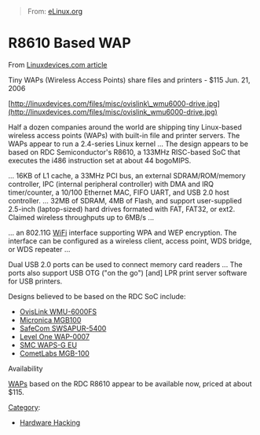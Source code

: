> From: [eLinux.org](http://eLinux.org/R8610_Based_WAP "http://eLinux.org/R8610_Based_WAP")


# R8610 Based WAP



From [Linuxdevices.com
article](http://linuxdevices.com/news/NS7538129611.html)

Tiny WAPs (Wireless Access Points) share files and printers - \$115 Jun.
21, 2006

[http://linuxdevices.com/files/misc/ovislink\_wmu6000-drive.jpg](http://linuxdevices.com/files/misc/ovislink_wmu6000-drive.jpg)

Half a dozen companies around the world are shipping tiny Linux-based
wireless access points (WAPs) with built-in file and printer servers.
The WAPs appear to run a 2.4-series Linux kernel ... The design appears
to be based on RDC Semiconductor's R8610, a 133MHz RISC-based SoC that
executes the i486 instruction set at about 44 bogoMIPS.

... 16KB of L1 cache, a 33MHz PCI bus, an external SDRAM/ROM/memory
controller, IPC (internal peripheral controller) with DMA and IRQ
timer/counter, a 10/100 Ethernet MAC, FIFO UART, and USB 2.0 host
controller. ... 32MB of SDRAM, 4MB of Flash, and support user-supplied
2.5-inch (laptop-sized) hard drives formated with FAT, FAT32, or ext2.
Claimed wireless throughputs up to 6MB/s ...

... an 802.11G [WiFi](http://eLinux.org/WiFi "WiFi") interface supporting WPA and WEP
encryption. The interface can be configured as a wireless client, access
point, WDS bridge, or WDS repeater ...

Dual USB 2.0 ports can be used to connect memory card readers ... The
ports also support USB OTG ("on the go") [and] LPR print server software
for USB printers.

Designs believed to be based on the RDC SoC include:

-   [OvisLink WMU-6000FS](http://www.ovislink.com.tw/WMU6000FS.htm)
-   [Micronica MGB100](http://micronica.com.au/catalog/mgb100/index.htm)
-   [SafeCom
    SWSAPUR-5400](http://safecom.cn/code/sub/category.asp?prdid=311&subcatid=390)
-   [Level One
    WAP-0007](http://shop.key.ru/shop/goods/37048/?ref=ya-market)
-   [SMC WAPS-G
    EU](http://www.smc.com/index.cfm?event=viewProduct&localeCode=DE_DEU&cid=5&scid=&pid=1520)
-   [CometLabs
    MGB-100](http://france.cometlabs.com/front/pdf/products/mgb100_datasheet_fr.pdf)


 Availability

[WAPs](http://eLinux.org/index.php?title=WAPs&action=edit&redlink=1 "WAPs (page does not exist)")
based on the RDC R8610 appear to be available now, priced at about
\$115.


[Category](http://eLinux.org/Special:Categories "Special:Categories"):

-   [Hardware
    Hacking](http://eLinux.org/Category:Hardware_Hacking "Category:Hardware Hacking")

